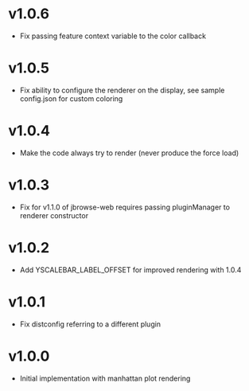 # v1.0.6

- Fix passing feature context variable to the color callback

# v1.0.5

- Fix ability to configure the renderer on the display, see sample config.json for custom coloring

# v1.0.4

- Make the code always try to render (never produce the force load)

# v1.0.3

- Fix for v1.1.0 of jbrowse-web requires passing pluginManager to renderer constructor

# v1.0.2

- Add YSCALEBAR_LABEL_OFFSET for improved rendering with 1.0.4

# v1.0.1

- Fix distconfig referring to a different plugin

# v1.0.0

- Initial implementation with manhattan plot rendering
